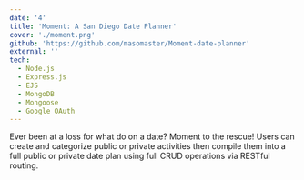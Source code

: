 ```yaml
---
date: '4'
title: 'Moment: A San Diego Date Planner'
cover: './moment.png'
github: 'https://github.com/masomaster/Moment-date-planner'
external: ''
tech:
  - Node.js
  - Express.js
  - EJS
  - MongoDB
  - Mongoose
  - Google OAuth
---
```


Ever been at a loss for what do on a date? Moment to the rescue! Users can create and categorize public or private activities then compile them into a full public or private date plan using full CRUD operations via RESTful routing.
